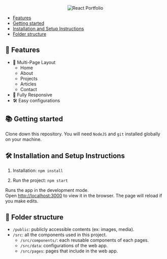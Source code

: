 <center>
<img src="https://github.com/ChaitanyaAnnamreddy/Portfolio-using-React/assets/120272918/4f0df1c0-6578-4d1d-a44a-09bc6549aa09" alt="React Portfolio" />
</center>



-   [Features](#-features)
-   [Getting started](#-getting-started)
-   [Installation and Setup Instructions](#-installation-and-setup-instructions)
-   [Folder structure](#-folder-structure)

## 📙 Features

-   📖 Multi-Page Layout
    -   Home
    -   About
    -   Projects
    -   Articles
    -   Contact
-   📱 Fully Responsive
-   🛠 Easy configurations

## 📚 Getting started

Clone down this repository. You will need `NodeJS` and `git` installed globally on your machine.

## 🛠 Installation and Setup Instructions

1. Installation: `npm install`

2. Run the project: `npm start`

Runs the app in the development mode.\
Open [http://localhost:3000](http://localhost:3000) to view it in the browser.
The page will reload if you make edits.

## 📁 Folder structure

-   `/public`: publicly accessible contents (ex: images, media).
-   `/src`: all the components used in this project.
    -   `/src/components/`: each reusable components of each pages.
    -   `/src/data`: configurations of the web app.
    -   `/src/pages`: pages that include in the web app.

